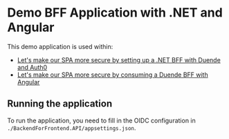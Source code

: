 # Demo BFF Application with .NET and Angular

This demo application is used within:

- [Let's make our SPA more secure by setting up a .NET BFF with Duende and Auth0](https://timdeschryver.dev/blog/lets-make-our-spa-more-secure-by-setting-up-a-net-bff-with-duende-and-auth0)
- [Let's make our SPA more secure by consuming a Duende BFF with Angular](https://timdeschryver.dev/blog/lets-make-our-spa-more-secure-by-consuming-a-duende-bff-with-angular)

## Running the application

To run the application, you need to fill in the OIDC configuration in `./BackendForFrontend.API/appsettings.json`.
